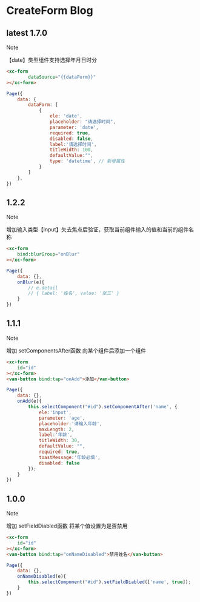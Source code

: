 # CreateForm Blog
## latest 1.7.0
> [!NOTE]
> 【date】类型组件支持选择年月日时分

```html
<xc-form
        dataSource="{{dataForm}}"
></xc-form>
```
```js
Page({
    data: {
        dataForm: [
            {
                ele: 'date',
                placeholder: "请选择时间",
                parameter: 'date',
                required: true,
                disabled: false,
                label:'请选择时间',
                titleWidth: 100,
                defaultValue:"",
                type: 'datetime', // 新增属性
            }
        ]
    },
})
```
## 1.2.2
> [!NOTE]
> 增加输入类型【input】失去焦点后验证，获取当前组件输入的值和当前的组件名称

```html
<xc-form
    bind:blurGroup="onBlur"
></xc-form>
```
```js
Page({
    data: {},
    onBlur(e){
        // e.detail
        // { label: '姓名', value: '张三' }
    }
})
```

## 1.1.1
> [!NOTE]
> 增加 setComponentsAfter函数 向某个组件后添加一个组件

```html
<xc-form
    id="id"
></xc-form>
<van-button bind:tap="onAdd">添加</van-button>  
```
```js
Page({
    data: {},
    onAdd(e){
        this.selectComponent("#id").setComponentAfter('name', {
            ele:'input',
            parameter: 'age',
            placeholder:'请输入年龄',
            maxLength: 2,
            label:'年龄',
            titleWidth: 30,
            defaultValue: "",
            required: true,
            toastMessage:'年龄必填',
            disabled: false
        });
    }
})
```


## 1.0.0
> [!NOTE]
> 增加 setFieldDiabled函数 将某个值设置为是否禁用

```html
<xc-form
    id="id"
></xc-form>
<van-button bind:tap="onNameDisabled">禁用姓名</van-button>  
```
```js
Page({
    data: {},
    onNameDisabled(e){
        this.selectComponent("#id").setFieldDiabled(['name', true]);
    }
})
```
